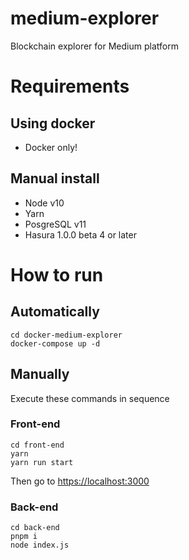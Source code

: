 # medium-explorer
Blockchain explorer for Medium platform

# Requirements

## Using docker
- Docker only!

## Manual install
- Node v10
- Yarn
- PosgreSQL v11
- Hasura 1.0.0 beta 4 or later

# How to run
## Automatically

```
cd docker-medium-explorer
docker-compose up -d
```

## Manually
Execute these commands in sequence

### Front-end

```
cd front-end
yarn
yarn run start
```

Then go to [https://localhost:3000](https://localhost:3000)

### Back-end

```
cd back-end
pnpm i
node index.js
```